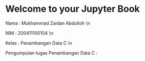 # Welcome to your Jupyter Book
Nama    : Mukhammad Zaidan Abdulloh \n

NIM     : 200411100104 \n

Kelas   : Penambangan Data C \n

Pengumpulan tugas Penambangan Data C :


```{tableofcontents}
```
